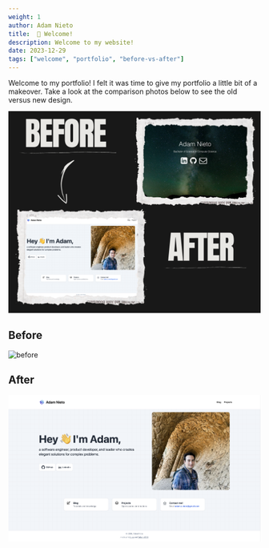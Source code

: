 ```yaml
---
weight: 1
author: Adam Nieto
title:  🥳 Welcome!
description: Welcome to my website! 
date: 2023-12-29
tags: ["welcome", "portfolio", "before-vs-after"]
---
```


Welcome to my portfolio! I felt it was time to give my portfolio a little bit of a makeover. Take a look at the comparison photos below to see the old versus new design.



![before-vs-after](./cover.png)

## Before

![before](./before.png)


## After

![after](./after.png)